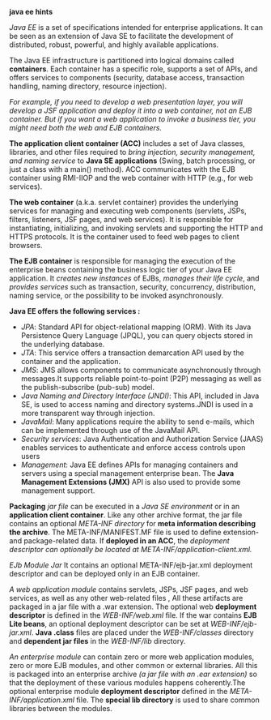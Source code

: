 **java ee hints**

_Java EE_ is a set of specifications intended for enterprise applications. It can be seen as an extension of Java SE to facilitate the development of distributed, robust, powerful, and highly available applications.

The Java EE infrastructure is partitioned into logical domains called **containers**. Each container has a specific role, supports a set of APIs, and offers services to components (security, database access, transaction handling, naming directory, resource injection).

_For example, if you need to develop a web presentation layer, you will develop a JSF application and deploy it into a web container, not an EJB container. But if you want a web application to invoke a business tier, you might need both the web and EJB containers._


**The application client container (ACC)** includes a set of Java classes, libraries, and other files required to *bring injection, security management, and naming service* to **Java SE applications** (Swing, batch processing, or just a class with a main() method). ACC communicates with the EJB container using RMI-IIOP and the web container with HTTP (e.g., for web services).

**The web container** (a.k.a. servlet container) provides the underlying services for managing and executing web components (servlets, JSPs, filters, listeners, JSF pages, and web services). It is responsible for instantiating, initializing, and invoking servlets and supporting the HTTP and HTTPS protocols. It is the container used to feed web pages to client browsers.

**The EJB container** is responsible for managing the execution of the enterprise beans containing the business logic tier of your Java EE application. It _creates new instances_ of EJBs, _manages their life cycle_, and _provides services_ such as transaction, security, concurrency, distribution, naming service, or the possibility to be invoked asynchronously.

**Java EE offers the following services :**
* _JPA_: Standard API for object-relational mapping (ORM). With its Java Persistence Query Language (JPQL), you can query objects stored in the underlying database.
* _JTA_: This service offers a transaction demarcation API used by the container and the application.
* _JMS_: JMS allows components to communicate asynchronously through messages.It supports reliable point-to-point (P2P) messaging as well as the publish-subscribe (pub-sub) model.
* _Java Naming and Directory Interface (JNDI)_: This API, included in Java SE, is used to access naming and directory systems.JNDI is used in a more transparent way through injection.
* _JavaMail_: Many applications require the ability to send e-mails, which can be implemented through use of the JavaMail API.
* _Security services_: Java Authentication and Authorization Service (JAAS) enables services to authenticate and enforce access controls upon users
* _Management_: Java EE defines APIs for managing containers and servers using a special management enterprise bean. The **Java Management Extensions (JMX)** API is also used to provide some management support.


**Packaging**
_jar file_ can be executed in a _Java SE environment_ or in an **application client container**. Like any other archive format, the jar file contains an optional _META-INF directory_ for **meta information describing the archive**. The META-INF/MANIFEST.MF file is used to define
extension- and package-related data. If **deployed in an ACC**, the _deployment descriptor can optionally be located at META-INF/application-client.xml._

_EJb Module Jar_ It contains an optional META-INF/ejb-jar.xml deployment descriptor and can be deployed only in an EJB container.

_A web application module_ contains servlets, JSPs, JSF pages, and web services, as well as any other web-related files , All these artifacts are packaged in a jar file with a .war extension. The optional web **deployment descriptor** is defined in the _WEB-INF/web.xml_ file. If the war contains **EJB Lite beans**, an optional deployment descriptor can be set at _WEB-INF/ejb-jar.xml_. **Java .class** files are placed under the _WEB-INF/classes_ directory and **dependent jar files** in the _WEB-INF/lib_ directory.

_An enterprise module_ can contain zero or more web application modules, zero or more EJB modules, and other common or external libraries. All this is packaged into an enterprise archive _(a jar file with an .ear extension)_ so that the deployment of these various modules happens coherently.The optional enterprise module **deployment descriptor** defined in the _META-INF/application.xml_ file. The **special lib directory** is used to share common libraries between the modules.







